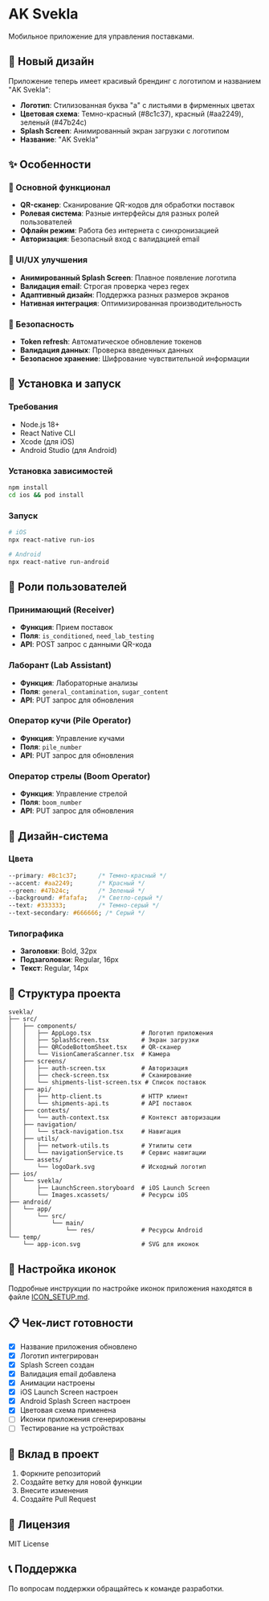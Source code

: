 # AK Svekla

Мобильное приложение для управления поставками.

## 🎨 Новый дизайн

Приложение теперь имеет красивый брендинг с логотипом и названием "AK Svekla":

- **Логотип**: Стилизованная буква "a" с листьями в фирменных цветах
- **Цветовая схема**: Темно-красный (#8c1c37), красный (#aa2249), зеленый (#47b24c)
- **Splash Screen**: Анимированный экран загрузки с логотипом
- **Название**: "AK Svekla"

## ✨ Особенности

### 🎯 Основной функционал
- **QR-сканер**: Сканирование QR-кодов для обработки поставок
- **Ролевая система**: Разные интерфейсы для разных ролей пользователей
- **Офлайн режим**: Работа без интернета с синхронизацией
- **Авторизация**: Безопасный вход с валидацией email

### 🎨 UI/UX улучшения
- **Анимированный Splash Screen**: Плавное появление логотипа
- **Валидация email**: Строгая проверка через regex
- **Адаптивный дизайн**: Поддержка разных размеров экранов
- **Нативная интеграция**: Оптимизированная производительность

### 🔐 Безопасность
- **Token refresh**: Автоматическое обновление токенов
- **Валидация данных**: Проверка введенных данных
- **Безопасное хранение**: Шифрование чувствительной информации

## 🚀 Установка и запуск

### Требования
- Node.js 18+
- React Native CLI
- Xcode (для iOS)
- Android Studio (для Android)

### Установка зависимостей
```bash
npm install
cd ios && pod install
```

### Запуск
```bash
# iOS
npx react-native run-ios

# Android
npx react-native run-android
```

## 📱 Роли пользователей

### Принимающий (Receiver)
- **Функция**: Прием поставок
- **Поля**: `is_conditioned`, `need_lab_testing`
- **API**: POST запрос с данными QR-кода

### Лаборант (Lab Assistant)
- **Функция**: Лабораторные анализы
- **Поля**: `general_contamination`, `sugar_content`
- **API**: PUT запрос для обновления

### Оператор кучи (Pile Operator)
- **Функция**: Управление кучами
- **Поля**: `pile_number`
- **API**: PUT запрос для обновления

### Оператор стрелы (Boom Operator)
- **Функция**: Управление стрелой
- **Поля**: `boom_number`
- **API**: PUT запрос для обновления

## 🎨 Дизайн-система

### Цвета
```css
--primary: #8c1c37;      /* Темно-красный */
--accent: #aa2249;       /* Красный */
--green: #47b24c;        /* Зеленый */
--background: #fafafa;   /* Светло-серый */
--text: #333333;         /* Темно-серый */
--text-secondary: #666666; /* Серый */
```

### Типографика
- **Заголовки**: Bold, 32px
- **Подзаголовки**: Regular, 16px
- **Текст**: Regular, 14px

## 📁 Структура проекта

```
svekla/
├── src/
│   ├── components/
│   │   ├── AppLogo.tsx              # Логотип приложения
│   │   ├── SplashScreen.tsx         # Экран загрузки
│   │   ├── QRCodeBottomSheet.tsx    # QR-сканер
│   │   └── VisionCameraScanner.tsx  # Камера
│   ├── screens/
│   │   ├── auth-screen.tsx          # Авторизация
│   │   ├── check-screen.tsx         # Сканирование
│   │   └── shipments-list-screen.tsx # Список поставок
│   ├── api/
│   │   ├── http-client.ts           # HTTP клиент
│   │   └── shipments-api.ts         # API поставок
│   ├── contexts/
│   │   └── auth-context.tsx         # Контекст авторизации
│   ├── navigation/
│   │   └── stack-navigation.tsx     # Навигация
│   ├── utils/
│   │   ├── network-utils.ts         # Утилиты сети
│   │   └── navigationService.ts     # Сервис навигации
│   └── assets/
│       └── logoDark.svg             # Исходный логотип
├── ios/
│   └── svekla/
│       ├── LaunchScreen.storyboard  # iOS Launch Screen
│       └── Images.xcassets/         # Ресурсы iOS
├── android/
│   └── app/
│       └── src/
│           └── main/
│               └── res/             # Ресурсы Android
└── temp/
    └── app-icon.svg                 # SVG для иконок
```

## 🔧 Настройка иконок

Подробные инструкции по настройке иконок приложения находятся в файле [ICON_SETUP.md](./ICON_SETUP.md).

## 📋 Чек-лист готовности

- [x] Название приложения обновлено
- [x] Логотип интегрирован
- [x] Splash Screen создан
- [x] Валидация email добавлена
- [x] Анимации настроены
- [x] iOS Launch Screen настроен
- [x] Android Splash Screen настроен
- [x] Цветовая схема применена
- [ ] Иконки приложения сгенерированы
- [ ] Тестирование на устройствах

## 🤝 Вклад в проект

1. Форкните репозиторий
2. Создайте ветку для новой функции
3. Внесите изменения
4. Создайте Pull Request

## 📄 Лицензия

MIT License

## 📞 Поддержка

По вопросам поддержки обращайтесь к команде разработки.
